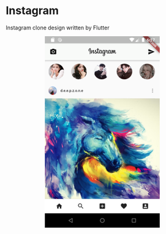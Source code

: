 # Instagram

Instagram clone design written by Flutter

<p align="center">
<img width="300" src="https://github.com/PhongHuynh93/instagram/blob/master/preview/device-2020-09-13-181800.png">
</p>
